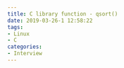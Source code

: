 ```yaml
---
title: C library function - qsort()
date: 2019-03-26-1 12:58:22
tags:
- Linux
- C
categories:
- Interview
---
```




<!-- more -->


